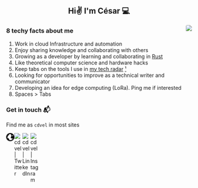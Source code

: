 <h2 align="center">
Hi✌️ I'm César 💻
</h2>

<img src="https://res.cloudinary.com/cdvel/image/upload/w_760,c_fit,co_rgb:232129,g_south_west,x_500,y_254,l_text:lato_90:cesar.velandia.co/v1592215845/social_card_new.webp" height="200" align="right" style="float:right; border-radius: 3px;overflow: hidden;"/>

### 8 techy facts about me

1. Work in cloud Infrastructure and automation
2. Enjoy sharing knowledge and collaborating with others
3. Growing as a developer by learning and collaborating in [Rust](https://github.com/search?q=rust)
4. Like theoretical computer science and hardware hacks
6. Keep tabs on the tools I use in [my tech radar][tech-radar] [¹][tech-radar-post]
7. Looking for opportunities to improve as a technical writer and communicator
5. Developing an idea for edge computing (LoRa). Ping me if interested
8. Spaces > Tabs

### Get in touch 📬

Find me as `cdvel` in most sites

[<img align="left" alt="cesar.velandia.co" width="22px" src="https://raw.githubusercontent.com/iconic/open-iconic/master/svg/globe.svg" />][website]
[<img align="left" alt="cdvel | Twitter" width="22px" src="https://cdn.jsdelivr.net/npm/simple-icons@v3/icons/twitter.svg" />][twitter]
[<img align="left" alt="cdvel | LinkedIn" width="22px" src="https://cdn.jsdelivr.net/npm/simple-icons@v3/icons/linkedin.svg" />][linkedin]
[<img align="left" alt="cdvel | Instagram" width="22px" src="https://cdn.jsdelivr.net/npm/simple-icons@v3/icons/instagram.svg" />][instagram]

[tech-radar]: https://cdvel.github.io/tech-radar
[tech-radar-post]: https://cesar.velandia.co/tech-radar/
[website]: https://cesar.velandia.co
[twitter]: https://twitter.com/cdvel
[instagram]: https://instagram.com/cdvel
[linkedin]: https://linkedin.com/in/cdvelandia
